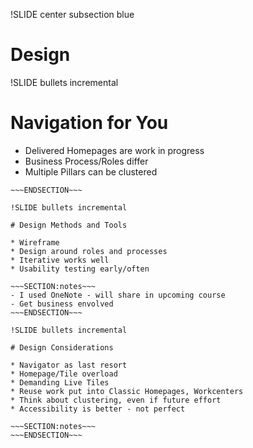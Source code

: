 !SLIDE center subsection blue

# Design

!SLIDE bullets incremental

# Navigation for You

* Delivered Homepages are work in progress
* Business Process/Roles differ
* Multiple Pillars can be clustered 

~~~SECTION:notes~~~
~~~ENDSECTION~~~

!SLIDE bullets incremental

# Design Methods and Tools

* Wireframe
* Design around roles and processes
* Iterative works well
* Usability testing early/often

~~~SECTION:notes~~~
- I used OneNote - will share in upcoming course
- Get business envolved
~~~ENDSECTION~~~

!SLIDE bullets incremental

# Design Considerations 

* Navigator as last resort
* Homepage/Tile overload
* Demanding Live Tiles
* Reuse work put into Classic Homepages, Workcenters
* Think about clustering, even if future effort
* Accessibility is better - not perfect

~~~SECTION:notes~~~
~~~ENDSECTION~~~